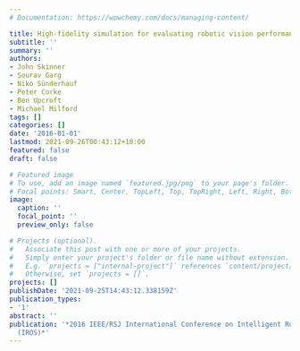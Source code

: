 ```yaml
---
# Documentation: https://wowchemy.com/docs/managing-content/

title: High-fidelity simulation for evaluating robotic vision performance
subtitle: ''
summary: ''
authors:
- John Skinner
- Sourav Garg
- Niko Sünderhauf
- Peter Corke
- Ben Upcroft
- Michael Milford
tags: []
categories: []
date: '2016-01-01'
lastmod: 2021-09-26T00:43:12+10:00
featured: false
draft: false

# Featured image
# To use, add an image named `featured.jpg/png` to your page's folder.
# Focal points: Smart, Center, TopLeft, Top, TopRight, Left, Right, BottomLeft, Bottom, BottomRight.
image:
  caption: ''
  focal_point: ''
  preview_only: false

# Projects (optional).
#   Associate this post with one or more of your projects.
#   Simply enter your project's folder or file name without extension.
#   E.g. `projects = ["internal-project"]` references `content/project/deep-learning/index.md`.
#   Otherwise, set `projects = []`.
projects: []
publishDate: '2021-09-25T14:43:12.338159Z'
publication_types:
- '1'
abstract: ''
publication: '*2016 IEEE/RSJ International Conference on Intelligent Robots and Systems
  (IROS)*'
---
```

